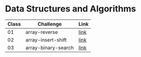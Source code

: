 # Data Structures and Algorithms

| Class | Challenge           | Link                                               |
| ----- | ------------------- | -------------------------------------------------- |
| 01    | array-reverse       | [link](./javascript/array-reverse/README.md)       |
| 02    | array-insert-shift  | [link](./javascript/array-insert-shift/README.md)  |
| 03    | array-binary-search | [link](./javascript/array-binary-search/README.md) |

